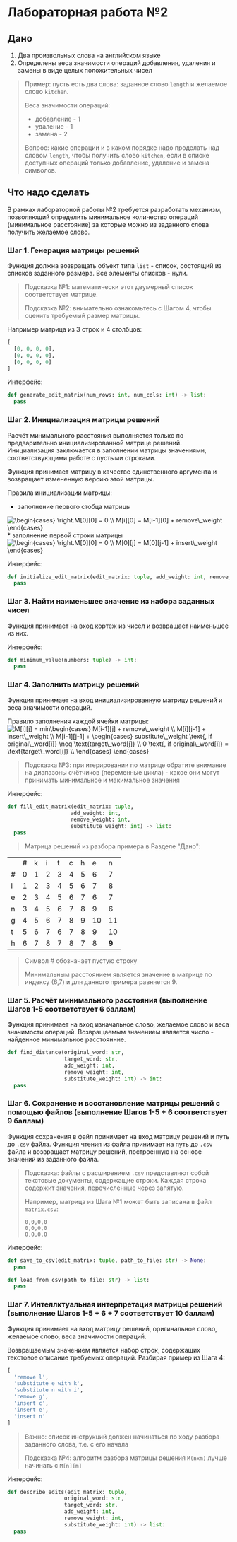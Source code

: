 # Лабораторная работа №2

## Дано

1. Два произвольных слова на английском языке
2. Определены веса значимости операций добавления, удаления и замены в виде целых
   положительных чисел

> Пример: пусть есть два слова: заданное слово `length` и желаемое слово `kitchen`.
>
> Веса значимости операций:
>
> * добавление - 1
> * удаление - 1
> * замена - 2
>
> Вопрос: какие операции и в каком порядке надо проделать над словом `length`, чтобы
> получить слово `kitchen`, если в списке доступных операций только добавление, удаление
> и замена символов.

## Что надо сделать

В рамках лабораторной работы №2 требуется разработать механизм, позволяющий определить
минимальное количество операций (минимальное расстояние) за которые можно из заданного слова получить 
желаемое слово. 

### Шаг 1. Генерация матрицы решений

Функция должна возвращать объект типа `list` - список, состоящий из списков заданного размера.
Все элементы списков - нули.

> Подсказка №1: математически этот двумерный список соответствует матрице.
>
> Подсказка №2: внимательно ознакомьтесь с Шагом 4, чтобы оценить требуемый размер матрицы.

Например матрица из 3 строк и 4 столбцов:

```py
[
  [0, 0, 0, 0],
  [0, 0, 0, 0],
  [0, 0, 0, 0]
]
```

Интерфейс: 

```py
def generate_edit_matrix(num_rows: int, num_cols: int) -> list:
  pass
```

### Шаг 2. Инициализация матрицы решений

Расчёт минимального расстояния выполняется только по предварительно инициализированной
матрице решений. Инициализация заключается в заполнении матрицы значениями,
соответствующими работе с пустыми строками.

Функция принимает матрицу в качестве единственного аргумента и возвращает
измененную версию этой матрицы.

Правила инициализации матрицы:

* заполнение первого стобца матрицы
<img src="https://latex.codecogs.com/gif.latex?\begin{cases}&space;\right.M[0][0]&space;=&space;0&space;\\&space;M[i][0]&space;=&space;M[i-1][0]&space;&plus;&space;remove\_weight&space;\end{cases}" title="\begin{cases} \right.M[0][0] = 0 \\ M[i][0] = M[i-1][0] + remove\_weight \end{cases}" />
* заполнение первой строки матрицы
<img src="https://latex.codecogs.com/gif.latex?\begin{cases}&space;\right.M[0][0]&space;=&space;0&space;\\&space;M[0][j]&space;=&space;M[0][j-1]&space;&plus;&space;insert\_weight&space;\end{cases}" title="\begin{cases} \right.M[0][0] = 0 \\ M[0][j] = M[0][j-1] + insert\_weight \end{cases}" />

Интерфейс:

```py
def initialize_edit_matrix(edit_matrix: tuple, add_weight: int, remove_weight: int) -> list:
  pass
```

### Шаг 3. Найти наименьшее значение из набора заданных чисел

Функция принимает на вход кортеж из чисел и возвращает наименьшее из них.

Интерфейс:

```py
def minimum_value(numbers: tuple) -> int:
  pass
```

### Шаг 4. Заполнить матрицу решений

Функция принимает на вход инициализированную матрицу решений и веса значимости операций.

Правило заполнения каждой ячейки матрицы:
<img src="https://latex.codecogs.com/gif.latex?M[i][j]&space;=&space;min\begin{cases}&space;M[i-1][j]&space;&plus;&space;remove\_weight&space;\\&space;M[i][j-1]&space;&plus;&space;insert\_weight&space;\\&space;M[i-1][j-1]&space;&plus;&space;\begin{cases}&space;substitute\_weight&space;\text{,&space;if&space;original\_word[i]}&space;\neq&space;\text{target\_word[j]}&space;\\&space;0&space;\text{,&space;if&space;original\_word[i]}&space;=&space;\text{target\_word[i]}&space;\\&space;\end{cases}&space;\end{cases}" title="M[i][j] = min\begin{cases} M[i-1][j] + remove\_weight \\ M[i][j-1] + insert\_weight \\ M[i-1][j-1] + \begin{cases} substitute\_weight \text{, if original\_word[i]} \neq \text{target\_word[j]} \\ 0 \text{, if original\_word[i]} = \text{target\_word[i]} \\ \end{cases} \end{cases}" />

> Подсказка №3: при итерировании по матрице обратите внимание на диапазоны счётчиков
> (переменные цикла) - какое они могут принимать минимальное и макимальное
> значения

Интерфейс:

```py
def fill_edit_matrix(edit_matrix: tuple,
                    add_weight: int,
                    remove_weight: int,
                    substitute_weight: int) -> list:
  pass
```

> Матрица решений из разбора примера в Разделе "Дано":

|   |   |   |  |  |  |  |   |   |
| ---  |   ---|  ---|  ---|  ---|  ---|  ---|   ---|   ---|
|   |   #|   k|  i|  t|  c|  h|   e|   n|
|  #|   0|   1|  2|  3|  4|  5|   6|   7|
|  l|   1|   2|  3|  4|  5|  6|   7|   8|
|  e|   2|   3|  4|  5|  6|  7|   6|   7|
|  n|   3|   4|  5|  6|  7|  8|   9|   6|
|  g|   4|   5|  6|  7|  8|  9|  10|  11|
|  t|   5|   6|  7|  6|  7|  8|   9|  10|
|  h|   6|   7|  8|  7|  8|  7|   8|   **9**|

> Символ # обозначает пустую строку
>
> Минимальным расстоянием является значение в матрице по индексу (6,7) и для данного примера
> равняется 9.

### Шаг 5. Расчёт минимального расстояния (выполнение Шагов 1-5 соответствует 6 баллам)

Функция принимает на вход изначальное слово, желаемое слово и веса значимости операций.
Возвращаемым значением является число - найденное минимальное расстоянние.

```py
def find_distance(original_word: str,
                  target_word: str,
                  add_weight: int,
                  remove_weight: int,
                  substitute_weight: int) -> int:
  pass
```

### Шаг 6. Сохранение и восстановление матрицы решений с помощью файлов (выполнение Шагов 1-5 + 6 соответствует 9 баллам)

Функция сохранения в файл принимает на вход матрицу решений и путь до `.csv` файла.
Функция чтения из файла принимает на путь до `.csv` файла и возвращает матрицу решений, построенную на основе значений из заданного файла.

> Подсказка: файлы с расширением `.csv` представляют собой текстовые документы,
> содержащие строки.
> Каждая строка содержит значения, перечисленные через запятую.
>
> Например, матрица из Шага №1 может быть записана в файл `matrix.csv`:
>
> ```csv
> 0,0,0,0
> 0,0,0,0
> 0,0,0,0
> ```

Интерфейс:

```py
def save_to_csv(edit_matrix: tuple, path_to_file: str) -> None:
  pass
```

```py
def load_from_csv(path_to_file: str) -> list:
  pass
```

### Шаг 7. Интеллктуальная интерпретация матрицы решений (выполнение Шагов 1-5 + 6 + 7 соответствует 10 баллам)

Функция принимает на вход матрицу решений, оригинальное слово, желаемое слово, веса
значимости операций.

Возвращаемым значением является набор строк, содержащих текстовое описание требуемых
операций. Разбирая пример из Шага 4:

```py
[
  'remove l',
  'substitute e with k',
  'substitute n with i',
  'remove g',
  'insert c',
  'insert e',
  'insert n'
]
```

> Важно: список инструкций должен начинаться по ходу разбора заданного слова,
> т.е. с его начала
>
> Подсказка №4: алгоритм разбора матрицы решения `M(nxm)` лучше начинать с `M[n][m]`

Интерфейс:

```py
def describe_edits(edit_matrix: tuple,
                  original_word: str,
                  target_word: str,
                  add_weight: int,
                  remove_weight: int,
                  substitute_weight: int) -> list:
  pass
```
